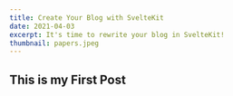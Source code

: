 ```yaml
---
title: Create Your Blog with SvelteKit
date: 2021-04-03
excerpt: It's time to rewrite your blog in SvelteKit!
thumbnail: papers.jpeg
---
```


## This is my First Post